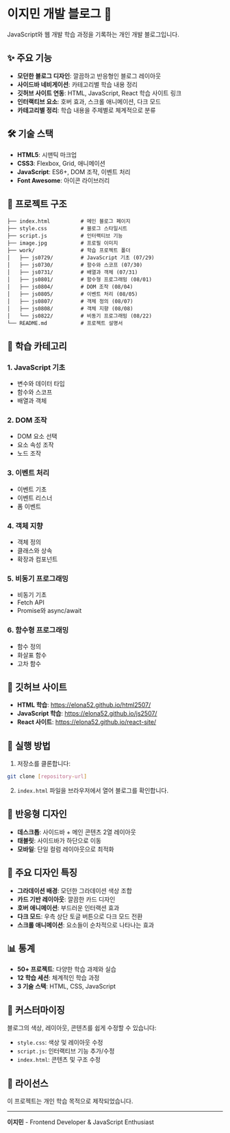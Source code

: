 # 이지민 개발 블로그 🚀

JavaScript와 웹 개발 학습 과정을 기록하는 개인 개발 블로그입니다.

## ✨ 주요 기능

- **모던한 블로그 디자인**: 깔끔하고 반응형인 블로그 레이아웃
- **사이드바 네비게이션**: 카테고리별 학습 내용 정리
- **깃허브 사이트 연동**: HTML, JavaScript, React 학습 사이트 링크
- **인터랙티브 요소**: 호버 효과, 스크롤 애니메이션, 다크 모드
- **카테고리별 정리**: 학습 내용을 주제별로 체계적으로 분류

## 🛠️ 기술 스택

- **HTML5**: 시맨틱 마크업
- **CSS3**: Flexbox, Grid, 애니메이션
- **JavaScript**: ES6+, DOM 조작, 이벤트 처리
- **Font Awesome**: 아이콘 라이브러리

## 📁 프로젝트 구조

```
├── index.html          # 메인 블로그 페이지
├── style.css           # 블로그 스타일시트
├── script.js           # 인터랙티브 기능
├── image.jpg           # 프로필 이미지
├── work/               # 학습 프로젝트 폴더
│   ├── js0729/         # JavaScript 기초 (07/29)
│   ├── js0730/         # 함수와 스코프 (07/30)
│   ├── js0731/         # 배열과 객체 (07/31)
│   ├── js0801/         # 함수형 프로그래밍 (08/01)
│   ├── js0804/         # DOM 조작 (08/04)
│   ├── js0805/         # 이벤트 처리 (08/05)
│   ├── js0807/         # 객체 정의 (08/07)
│   ├── js0808/         # 객체 지향 (08/08)
│   └── js0822/         # 비동기 프로그래밍 (08/22)
└── README.md           # 프로젝트 설명서
```

## 🎯 학습 카테고리

### 1. JavaScript 기초
- 변수와 데이터 타입
- 함수와 스코프
- 배열과 객체

### 2. DOM 조작
- DOM 요소 선택
- 요소 속성 조작
- 노드 조작

### 3. 이벤트 처리
- 이벤트 기초
- 이벤트 리스너
- 폼 이벤트

### 4. 객체 지향
- 객체 정의
- 클래스와 상속
- 확장과 컴포넌트

### 5. 비동기 프로그래밍
- 비동기 기초
- Fetch API
- Promise와 async/await

### 6. 함수형 프로그래밍
- 함수 정의
- 화살표 함수
- 고차 함수

## 🔗 깃허브 사이트

- **HTML 학습**: https://elona52.github.io/html2507/
- **JavaScript 학습**: https://elona52.github.io/js2507/
- **React 사이트**: https://elona52.github.io/react-site/

## 🚀 실행 방법

1. 저장소를 클론합니다:
```bash
git clone [repository-url]
```

2. `index.html` 파일을 브라우저에서 열어 블로그를 확인합니다.

## 📱 반응형 디자인

- **데스크톱**: 사이드바 + 메인 콘텐츠 2열 레이아웃
- **태블릿**: 사이드바가 하단으로 이동
- **모바일**: 단일 컬럼 레이아웃으로 최적화

## 🎨 주요 디자인 특징

- **그라데이션 배경**: 모던한 그라데이션 색상 조합
- **카드 기반 레이아웃**: 깔끔한 카드 디자인
- **호버 애니메이션**: 부드러운 인터랙션 효과
- **다크 모드**: 우측 상단 토글 버튼으로 다크 모드 전환
- **스크롤 애니메이션**: 요소들이 순차적으로 나타나는 효과

## 📊 통계

- **50+ 프로젝트**: 다양한 학습 과제와 실습
- **12 학습 세션**: 체계적인 학습 과정
- **3 기술 스택**: HTML, CSS, JavaScript

## 🔧 커스터마이징

블로그의 색상, 레이아웃, 콘텐츠를 쉽게 수정할 수 있습니다:

- `style.css`: 색상 및 레이아웃 수정
- `script.js`: 인터랙티브 기능 추가/수정
- `index.html`: 콘텐츠 및 구조 수정

## 📝 라이선스

이 프로젝트는 개인 학습 목적으로 제작되었습니다.

---

**이지민** - Frontend Developer & JavaScript Enthusiast

